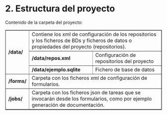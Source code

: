 # 2. Estructura del proyecto
Contenido de la carpeta del proyecto:

<table border="1">
    <tbody>
        <tr>
            <td rowspan="3"><strong>/data/</strong></td>
            <td colspan="2">Contiene los xml de configuración de los repositorios y los ficheros de BDs y ficheros de datos o propiedades del proyecto (repositorios).</td>
        </tr>
        <tr>
            <td><strong>/data/repos.xml</strong></td>
            <td>Configuración de repositorios del proyecto</td>
        </tr>
        <tr>
            <td><strong>/data/ejemplo.sqlite</strong></td>
            <td>Fichero de base de datos</td>
        </tr>
        <tr>
            <td><strong>/forms/</strong></td>
            <td colspan="2">Carpeta con los ficheros xml de configuración de formularios.</td>
        </tr>
        <tr>
            <td><strong>/jobs/</strong></td>
            <td colspan="2">Carpeta con los ficheros json de tareas que se invocarán desde los formularios, como por ejemplo generación de documentación.</td>
        </tr>
  </tbody>
</table>

